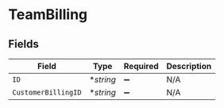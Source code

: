 # TeamBilling


## Fields

| Field               | Type                | Required            | Description         |
| ------------------- | ------------------- | ------------------- | ------------------- |
| `ID`                | **string*           | :heavy_minus_sign:  | N/A                 |
| `CustomerBillingID` | **string*           | :heavy_minus_sign:  | N/A                 |